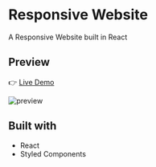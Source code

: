 # Responsive Website

A Responsive Website built in React

## Preview

👉 [Live Demo](https://elixr-joy.netlify.app/)

![preview](src/images/preview.gif)

## Built with

- React
- Styled Components
